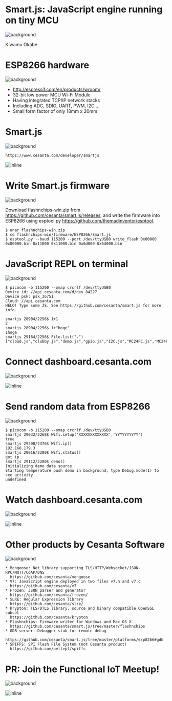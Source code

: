 # Smart.js: JavaScript engine running on tiny MCU
![background](img/smartjs_webpage.png)

Kiwamu Okabe

# ESP8266 hardware
![background](img/ESP-WROOM-02.png)

* http://espressif.com/en/products/wroom/
* 32-bit low power MCU Wi-Fi Module
* Having integrated TCP/IP network stacks
* Including ADC, SDIO, UART, PWM, I2C ...
* Small form factor of only 18mm x 20mm

# Smart.js
![background](img/ethernet_cables.png)

```
https://www.cesanta.com/developer/smartjs
```

![inline](draw/smartjs.png)

# Write Smart.js firmware
![background](img/memopad.png)

Download flashnchips-win.zip from https://github.com/cesanta/smart.js/releases, and write the firmware into ESP8266 using esptool.py https://github.com/themadinventor/esptool.

```
$ unar flashnchips-win.zip
$ cd flashnchips-win/firmware/ESP8266/Smart.js
$ esptool.py --baud 115200 --port /dev/ttyUSB0 write_flash 0x00000 0x00000.bin 0x11000 0x11000.bin 0x6d000 0x6d000.bin
```

# JavaScript REPL on terminal
![background](img/memopad.png)

```
$ picocom -b 115200 --omap crcrlf /dev/ttyUSB0
Device id: //api.cesanta.com/d/dev_84227 
Device psk: psk_36751 
Cloud: //api.cesanta.com 
HELO! Type some JS. See https://github.com/cesanta/smart.js for more info. 

smartjs 28904/2256$ 1+1
2
smartjs 28904/2256$ 1+"hoge"
1hoge
smartjs 29184/2256$ File.list(".")
["cloud.js","clubby.js","demo.js","gpio.js","I2C.js","MC24FC.js","MC24FC_test.js","MCP9808.js","MCP9808_test.js","MPL115A1.js","smart.js","swupdate.js","sys_rts.js","user.js","sys_config.json"]
```

# Connect dashboard.cesanta.com
![background](img/dashboard.png)

![inline](img/cesanta_dashboard1.png)

# Send random data from ESP8266
![background](img/memopad.png)

```
$ picocom -b 115200 --omap crcrlf /dev/ttyUSB0
smartjs 29032/2268$ Wifi.setup('XXXXXXXXXXXXX','YYYYYYYYYY')
true
smartjs 29208/2376$ Wifi.ip()
192.168.179.3
smartjs 29016/2280$ Wifi.status()
got ip
smartjs 29112/2280$ demo()
Initializing demo data source
Starting temperature push demo in background, type Debug.mode(1) to see activity
undefined
```

# Watch dashboard.cesanta.com
![background](img/dashboard2.png)

![inline](img/cesanta_dashboard2.png)

# Other products by Cesanta Software
![background](img/memopad.png)

```
* Mongoose: Net library supporting TLS/HTTP/Websocket/JSON-RPC/MQTT/CoAP/DNS
  https://github.com/cesanta/mongoose
* V7: JavaScript engine deployed in two files v7.h and v7.c
  https://github.com/cesanta/v7
* Frozen: JSON parser and generator
  https://github.com/cesanta/frozen/
* SLRE: Regular Expression library
  https://github.com/cesanta/slre/
* Krypton: TLS/DTLS library, source and binary compatible OpenSSL subset
  https://github.com/cesanta/krypton
* Flashnchips: Firmware writer for Windows and Mac OS X
  https://github.com/cesanta/smart.js/tree/master/flashnchips
* GDB server: Debugger stub for remote debug
  https://github.com/cesanta/smart.js/tree/master/platforms/esp8266#gdb
* SPIFFS: SPI Flash File System (not Cesanta product)
  https://github.com/pellepl/spiffs
```

# PR: Join the Functional IoT Meetup!
![background](img/beer.png)

![inline](img/fpiot_meetup.png)
